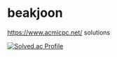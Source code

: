 # beakjoon 
https://www.acmicpc.net/ solutions

[![Solved.ac Profile](http://mazassumnida.wtf/api/generate_badge?boj=cmptr077)](https://solved.ac/cmptr077)
